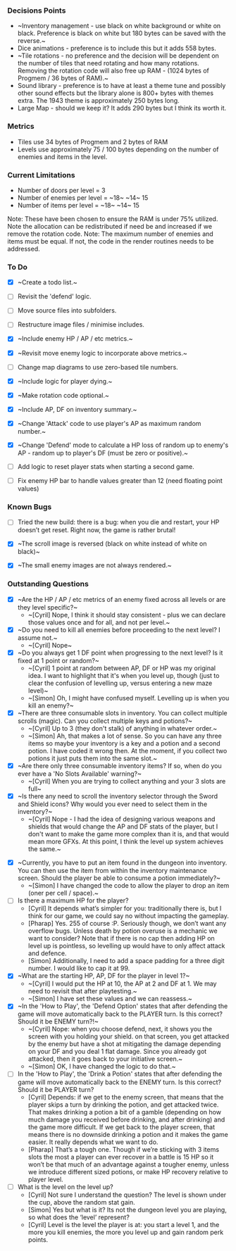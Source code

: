 ### Decisions Points

* ~Inventory management - use black on white background or white on black.  Preference is black on white but 180 bytes can be saved with the reverse.~
* Dice animations - preference is to include this but it adds 558 bytes.
* ~Tile rotations - no preference and the decision will be dependent on the number of tiles that need rotating and how many rotations.  Removing the rotation code will also free up RAM - (1024 bytes of Progmem / 36 bytes of RAM).~
* Sound library - preference is to have at least a theme tune and possibly other sound effects but the library alone is 800+ bytes with themes extra. The 1943 theme is approximately 250 bytes long.
* Large Map - should we keep it?  It adds 290 bytes but I think its worth it.


### Metrics

* Tiles use 34 bytes of Progmem and 2 bytes of RAM
* Levels use approximately 75 / 100 bytes depending on the number of enemies and items in the level.


### Current Limitations

* Number of doors per level = 3
* Number of enemies per level = ~18~ ~14~ 15
* Number of items per level = ~18~ ~14~ 15

Note: These have been chosen to ensure the RAM is under 75% utilized.  Note the allocation can be redistributed if need be and increased if we remove the rotation code.
Note: The maximum number of enemies and items must be equal.  If not, the code in the render routines needs to be addressed.

### To Do

- [X] ~Create a todo list.~
- [ ] Revisit the 'defend' logic. 
- [ ] Move source files into subfolders.
- [ ] Restructure image files / minimise includes.
- [X] ~Include enemy HP / AP / etc metrics.~
- [X] ~Revisit move enemy logic to incorporate above metrics.~
- [ ] Change map diagrams to use zero-based tile numbers.
- [X] ~Include logic for player dying.~
- [X] ~Make rotation code optional.~
- [X] ~Include AP, DF on inventory summary.~
- [X] ~Change 'Attack' code to use player's AP as maximum random number.~
- [X] ~Change 'Defend' mode to calculate a HP loss of random up to enemy's AP - random up to player's DF (must be zero or positive).~
- [ ] Add logic to reset player stats when starting a second game.
- [ ] Fix enemy HP bar to handle values greater than 12 (need floating point values)


### Known Bugs

- [ ] Tried the new build: there is a bug: when you die and restart, your HP doesn’t get reset. Right now, the game is rather brutal!
- [X] ~The scroll image is reversed (black on white instead of white on black)~
- [X] ~The small enemy images are not always rendered.~


### Outstanding Questions

- [X] ~Are the HP / AP / etc metrics of an enemy fixed across all levels or are they level specific?~
	+ ~[Cyril] Nope, I think it should stay consistent - plus we can declare those values once and for all, and not per level.~ 
- [X] ~Do you need to kill all enemies before proceeding to the next level?  I assume not.~
	+ ~[Cyril] Nope~
- [X] ~Do you always get 1 DF point when progressing to the next level?  Is it fixed at 1 point or random?~
	+ ~[Cyril] 1 point at random between AP, DF or HP was my original idea. I want to highlight that it's when you level up, though (just to clear the confusion of levelling up, versus entering a new maze level)~
	+ ~[Simon] Oh, I might have confused myself. Levelling up is when you kill an enemy?~
- [X] ~There are three consumable slots in inventory.  You can collect multiple scrolls (magic).  Can you collect multiple keys and potions?~
	+ ~[Cyril] Up to 3 (they don't stalk) of anything in whatever order.~
	+ ~[Simon] Ah, that makes a lot of sense. So you can have any three items so maybe your inventory is a key and a potion and a second potion. I have coded it wrong then. At the moment, if you collect two potions it just puts them into the same slot.~
- [X] ~Are there only three consumable inventory items?  If so, when do you ever have a 'No Slots Available' warning?~
	+ ~[Cyril] When you are trying to collect anything and your 3 slots are full~
- [X] ~Is there any need to scroll the inventory selector through the Sword and Shield icons?  Why would you ever need to select them in the inventory?~
	+ ~[Cyril] Nope - I had the idea of designing various weapons and shields that would change the AP and DF stats of the player, but I don't want to make the game more complex than it is, and that would mean more GFXs. At this point, I think the level up system achieves the same.~
* [X] ~Currently, you have to put an item found in the dungeon into inventory.  You can then use the item from within the inventory maintenance screen.  Should the player be able to consume a potion immediately?~
	+ ~[Simon] I have changed the code to allow the player to drop an item (oner per cell / space).~
* [ ] Is there a maximum HP for the player?  
	+ [Cyril] It depends what’s simpler for you: traditionally there is, but I think for our game, we could say no without impacting the gameplay.
	+ [Pharap] Yes. 255 of course :P. Seriously though, we don’t want any overflow bugs. Unless death by potion overuse is a mechanic we want to consider? Note that if there is no cap then adding HP on level up is pointless, so levelling up would have to only affect attack and defence.
	+ [Simon] Additionally, I need to add a space padding for a three digit number.  I would like to cap it at 99.
* [X] ~What are the starting HP, AP, DF for the player in level 1?~
    + ~[Cyril] I would put the HP at 10, the AP at 2 and DF at 1. We may need to revisit that after playtesting.~
	+ ~[Simon] I have set these values and we can reassess.~
* [X] ~In the 'How to Play', the 'Defend Option' states that after defending the game will move automatically back to the PLAYER turn.  Is this correct?  Should it be ENEMY turn?!~
    + ~[Cyril] Nope: when you choose defend, next, it shows you the screen with you holding your shield. on that screen, you get attacked by the enemy but have a shot at mitigating the damage depending on your DF and you deal 1 flat damage. Since you already got attacked, then it goes back to your initiative screen.~
	+ ~[Simon] OK, I have changed the logic to do that.~
* [ ] In the 'How to Play', the 'Drink a Potion' states that after defending the game will move automatically back to the ENEMY turn.  Is this correct?  Should it be PLAYER turn?
    + [Cyril] Depends: if we get to the enemy screen, that means that the player skips a turn by drinking the potion, and get attacked twice. That makes drinking a potion a bit of a gamble (depending on how much damage you received before drinking, and after drinking) and the game more difficult. If we get back to the player screen, that means there is no downside drinking a potion and it makes the game easier. It really depends what we want to do.
	+ [Pharap] That’s a tough one. Though if we’re sticking with 3 items slots the most a player can ever recover in a battle is 15 HP so it won’t be that much of an advantage against a tougher enemy, unless we introduce different sized potions, or make HP recovery relative to player level.
* [ ] What is the level on the level up?
    + [Cyril] Not sure I understand the question? The level is shown under the cup, above the random stat gain.
	+ [Simon] Yes but what is it? Its not the dungeon level you are playing, so what does the ‘level’ represent?
    + [Cyril] Level is the level the player is at: you start a level 1, and the more you kill enemies, the more you level up and gain random perk points.
